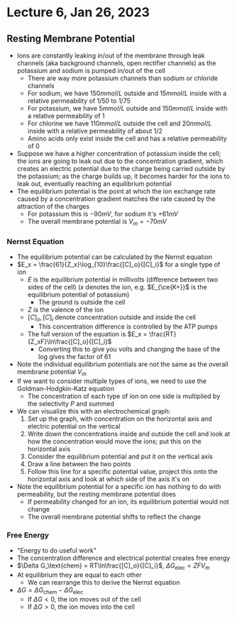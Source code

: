 # Lecture 6, Jan 26, 2023

## Resting Membrane Potential

* Ions are constantly leaking in/out of the membrane through leak channels (aka background channels, open rectifier channels) as the potassium and sodium is pumped in/out of the cell
	* There are way more potassium channels than sodium or chloride channels
	* For sodium, we have $150\si{mmol/L}$ outside and $15\si{mmol/L}$ inside with a relative permeability of $1/50$ to $1/75$
	* For potassium, we have $5\si{mmol/L}$ outside and $150\si{mmol/L}$ inside with a relative permeability of 1
	* For chlorine we have $110\si{mmol/L}$ outside the cell and $20\si{mmol/L}$ inside with a relative permeability of about $1/2$
	* Amino acids only exist inside the cell and has a relative permeability of 0
* Suppose we have a higher concentration of potassium inside the cell; the ions are going to leak out due to the concentration gradient, which creates an electric potential due to the charge being carried outside by the potassium; as the charge builds up, it becomes harder for the ions to leak out, eventually reaching an equilibrium potential
* The equilibrium potential is the point at which the ion exchange rate caused by a concentration gradient matches the rate caused by the attraction of the charges
	* For potassium this is $-90\si{mV}$, for sodium it's $+61\si{mV}$
	* The overall membrane potential is $V_m = -70\si{mV}$

### Nernst Equation

* The equilibrium potential can be calculated by the Nernst equation
* $E_x = \frac{61}{Z_x}\log_{10}\frac{[C]_o}{[C]_i}$ for a single type of ion
	* $E$ is the equilibrium potential in millivolts (difference between two sides of the cell) ($x$ denotes the ion, e.g. $E_{\ce{K+}}$ is the equilibrium potential of potassium)
		* The ground is outside the cell
	* $Z$ is the valence of the ion
	* $[C]_o, [C]_i$ denote concentration outside and inside the cell
		* This concentration difference is controlled by the ATP pumps
	* The full version of the equation is $E_x = \frac{RT}{Z_xF}\ln\frac{[C]_o}{[C]_i}$
		* Converting this to give you volts and changing the base of the log gives the factor of 61
* Note the individual equilibrium potentials are not the same as the overall membrane potential $V_m$
* If we want to consider multiple types of ions, we need to use the Goldman-Hodgkin-Katz equation
	* The concentration of each type of ion on one side is multiplied by the selectivity $P$ and summed
* We can visualize this with an electrochemical graph:
	1. Set up the graph, with concentration on the horizontal axis and electric potential on the vertical
	2. Write down the concentrations inside and outside the cell and look at how the concentration would move the ions; put this on the horizontal axis
	3. Consider the equilibrium potential and put it on the vertical axis
	4. Draw a line between the two points
	5. Follow this line for a specific potential value, project this onto the horizontal axis and look at which side of the axis it's on
* Note the equilibrium potential for a specific ion has nothing to do with permeability, but the resting membrane potential does
	* If permeability changed for an ion, its equilibrium potential would not change
	* The overall membrane potential shifts to reflect the change

### Free Energy

* "Energy to do useful work"
* The concentration difference and electrical potential creates free energy
* $\Delta G_\text{chem} = RT\ln\frac{[C]_o}{[C]_i}$, $\Delta G_\text{elec} = ZFV_m$
* At equilibrium they are equal to each other
	* We can rearrange this to derive the Nernst equation
* $\Delta G = \Delta G_\text{chem} - \Delta G_\text{elec}$
	* If $\Delta G < 0$, the ion moves out of the cell
	* If $\Delta G > 0$, the ion moves into the cell

